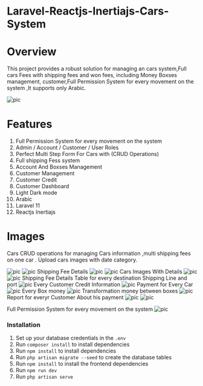 # Laravel-Reactjs-Inertiajs-Cars-System

# Overview
This project provides a robust solution for managing an cars system,Full cars Fees with shipping fees and won fees, including Money Boxses management, customer,Full Permission System for every movement on the system
,It supports only Arabic.



![pic](Readme/images/x1.jpeg)
# Features

1. Full Permission System for every movement on the system
2. Admin / Account / Customer / User Roles
3. Perfect Multi Step Form For Cars with (CRUD Operations)
4. Full shipping Fess system
5. Account And Boxses Management
6. Customer Management
7. Customer Credit
8. Customer Dashboard
9. Light Dark mode
10. Arabic
11. Laravel 11
12. Reactjs Inertiajs
    

# Images
Cars
CRUD operations for managing Cars information ,multi shipping fees on one car .
Upload cars images with date category.

![pic](Readme/images/x2.jpeg)
![pic](Readme/images/x3.png)
Shipping Fee Details
![pic](Readme/images/x15.png)
![pic](Readme/images/x4.png)
Cars Images With  Details
![pic](Readme/images/x14.png)
![pic](Readme/images/x5.jpeg)
Shipping Fee Details Table for every destination Shipping Line and port
![pic](Readme/images/x6.jpeg)
Every Customer Credit Information
![pic](Readme/images/x7.jpeg)
Payment for Every Car
![pic](Readme/images/x8.jpeg)
Every Box money
![pic](Readme/images/x9.jpeg)
Transformation money between boxes 
![pic](Readme/images/x10.jpeg)
Report for everyr Customer About his payment
![pic](Readme/images/x11.jpeg)
![pic](Readme/images/x12.jpeg)

Full Permission System for every movement on the system
![pic](Readme/images/x13.jpeg)

### Installation

1. Set up your database credentials in the `.env`
2. Run `composer install` to install dependencies
3. Run `npm install` to install dependencies
4. Run `php artisan migrate --seed` to create the database tables
5. Run `npm install` to install the frontend dependencies
6. Run `npm run dev`
7. Run `php artisan serve`

